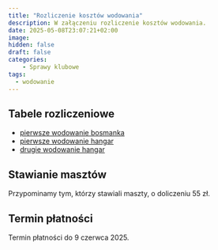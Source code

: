 ```yaml
---
title: "Rozliczenie kosztów wodowania"
description: W załączeniu rozliczenie kosztów wodowania.
date: 2025-05-08T23:07:21+02:00
image: 
hidden: false
draft: false
categories:
    - Sprawy klubowe
tags:
  - wodowanie
---
```


## Tabele rozliczeniowe

- [pierwsze wodowanie bosmanka](files/1-wodowanie-2025-bosmanka.pdf)
- [pierwsze wodowanie hangar](files/1-wodowanie-2025-hangar.pdf)
- [drugie wodowanie hangar](files/2-wodowanie-2025-hangar.pdf)

## Stawianie masztów

Przypominamy tym, którzy stawiali maszty, o doliczeniu 55 zł.

## Termin płatności

Termin płatności do 9 czerwca 2025.
